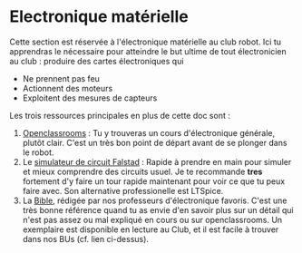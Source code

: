# Electronique matérielle
Cette section est réservée à l'électronique matérielle au club robot. Ici tu apprendras le nécessaire pour atteindre le but ultime de tout électronicien au club : produire des cartes électroniques qui
- Ne prennent pas feu
- Actionnent des moteurs 
- Exploitent des mesures de capteurs

Les trois ressources principales en plus de cette doc sont : 
1. [Openclassrooms](https://openclassrooms.com/fr/courses/724810-lelectronique-de-zero) : Tu y trouveras un cours d'électronique générale, plutôt clair. C'est un très bon point de départ avant de se plonger dans le robot.
2. Le [simulateur de circuit Falstad](http://www.falstad.com/circuit/) : Rapide à prendre en main pour simuler et mieux comprendre des circuits usuel. Je te recommande **tres** fortement d'y faire un tour rapide maintenant pour voir ce que tu peux faire avec. Son alternative professionelle est LTSpice.
3. La [Bible](https://archipel-univtoulouse.hosted.exlibrisgroup.com/primo-explore/fulldisplay?docid=33TOUL_ALMA21413566170004116&context=L&vid=33INSA_VU1&lang=fr_FR&search_scope=default_scope&adaptor=Local%20Search%20Engine&isFrbr=true&tab=default_tab&query=any,contains,Syst%C3%A8mes%20%C3%A9lectroniques%20analogiques%20Amplification%20%20Filtrage%20et%20optronique&sortby=date&facet=frbrgroupid,include,102068340&mode=Basic&offset=0), rédigée par nos professeurs d'électronique favoris. C'est une très bonne référence quand tu as envie d'en savoir plus sur un détail qui n'est pas assez ou mal expliqué en cours ou sur openclassrooms. Un exemplaire est disponible en lecture au Club, et il est facile à trouver dans nos BUs (cf. lien ci-dessus).